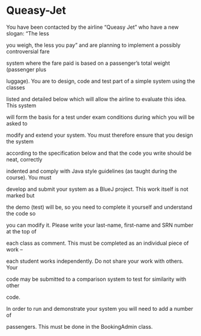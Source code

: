 # Queasy-Jet
You have been contacted by the airline “Queasy Jet” who have a new slogan: “The less

you weigh, the less you pay” and are planning to implement a possibly controversial fare

system where the fare paid is based on a passenger’s total weight (passenger plus

luggage). You are to design, code and test part of a simple system using the classes

listed and detailed below which will allow the airline to evaluate this idea. This system

will form the basis for a test under exam conditions during which you will be asked to

modify and extend your system. You must therefore ensure that you design the system

according to the specification below and that the code you write should be neat, correctly

indented and comply with Java style guidelines (as taught during the course). You must

develop and submit your system as a BlueJ project. This work itself is not marked but

the demo (test) will be, so you need to complete it yourself and understand the code so

you can modify it. Please write your last-name, first-name and SRN number at the top of

each class as comment. This must be completed as an individual piece of work –

each student works independently. Do not share your work with others. Your

code may be submitted to a comparison system to test for similarity with other

code.

In order to run and demonstrate your system you will need to add a number of

passengers. This must be done in the BookingAdmin class.
